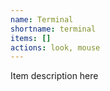 ```yaml
---
name: Terminal
shortname: terminal
items: []
actions: look, mouse
---
```

Item description here